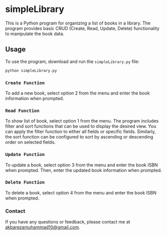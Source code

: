 # simpleLibrary

This is a Python program for organizing a list of books in a library. The program provides basic CRUD (Create, Read, Update, Delete) functionality to manipulate the book data.

## Usage

To use the program, download and run the `simpleLibrary.py` file:

```bash
python simpleLibrary.py
```

### `Create Function`
To add a new book, select option 2 from the menu and enter the book information when prompted.

### `Read Function`
To show list of book, select option 1 from the menu. The program includes filter and sort functions that can be used to display the desired view. You can apply the filter function to either all fields or specific fields. Similarly, the sort function can be configured to sort by ascending or descending order on selected fields.

### `Update Function`
To update a book, select option 3 from the menu and enter the book ISBN when prompted. Then, enter the updated book information when prompted.

### `Delete Function`
To delete a book, select option 4 from the menu and enter the book ISBN when prompted.

### Contact
If you have any questions or feedback, please contact me at akbarezamuhammad10@gmail.com.
